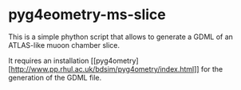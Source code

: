# pyg4eometry-ms-slice

This is a simple phython script that allows to generate a GDML of an ATLAS-like muoon chamber slice.

It requires an installation [[pyg4ometry][http://www.pp.rhul.ac.uk/bdsim/pyg4ometry/index.html]] for the generation of the GDML file. 
